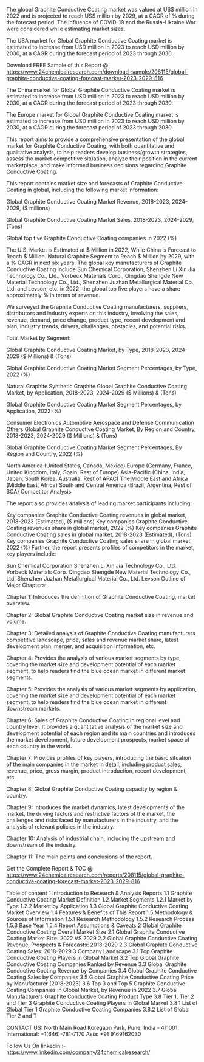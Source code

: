 The global Graphite Conductive Coating market was valued at US$ million in 2022 and is projected to reach US$ million by 2029, at a CAGR of % during the forecast period. The influence of COVID-19 and the Russia-Ukraine War were considered while estimating market sizes.

The USA market for Global  Graphite Conductive Coating market is estimated to increase from USD million in 2023 to reach USD million by 2030, at a CAGR during the forecast period of 2023 through 2030.

Download FREE Sample of this Report @ https://www.24chemicalresearch.com/download-sample/208115/global-graphite-conductive-coating-forecast-market-2023-2029-816

The China market for Global  Graphite Conductive Coating market is estimated to increase from USD million in 2023 to reach USD million by 2030, at a CAGR during the forecast period of 2023 through 2030.

The Europe market for Global  Graphite Conductive Coating market is estimated to increase from USD million in 2023 to reach USD million by 2030, at a CAGR during the forecast period of 2023 through 2030.

This report aims to provide a comprehensive presentation of the global market for Graphite Conductive Coating, with both quantitative and qualitative analysis, to help readers develop business/growth strategies, assess the market competitive situation, analyze their position in the current marketplace, and make informed business decisions regarding Graphite Conductive Coating.

This report contains market size and forecasts of Graphite Conductive Coating in global, including the following market information:

Global Graphite Conductive Coating Market Revenue, 2018-2023, 2024-2029, ($ millions)

Global Graphite Conductive Coating Market Sales, 2018-2023, 2024-2029, (Tons)

Global top five Graphite Conductive Coating companies in 2022 (%)

The U.S. Market is Estimated at $ Million in 2022, While China is Forecast to Reach $ Million.
Natural Graphite Segment to Reach $ Million by 2029, with a % CAGR in next six years.
The global key manufacturers of Graphite Conductive Coating include Sun Chemical Corporation, Shenzhen Li Xin Jia Technology Co., Ltd., Vorbeck Materials Corp., Qingdao Shengde New Material Technology Co., Ltd., Shenzhen Juzhan Metallurgical Material Co., Ltd. and Levson, etc. in 2022, the global top five players have a share approximately % in terms of revenue.

We surveyed the Graphite Conductive Coating manufacturers, suppliers, distributors and industry experts on this industry, involving the sales, revenue, demand, price change, product type, recent development and plan, industry trends, drivers, challenges, obstacles, and potential risks.

Total Market by Segment:

Global Graphite Conductive Coating Market, by Type, 2018-2023, 2024-2029 ($ Millions) & (Tons)

Global Graphite Conductive Coating Market Segment Percentages, by Type, 2022 (%)

Natural Graphite
Synthetic Graphite
Global Graphite Conductive Coating Market, by Application, 2018-2023, 2024-2029 ($ Millions) & (Tons)

Global Graphite Conductive Coating Market Segment Percentages, by Application, 2022 (%)

Consumer Electronics
Automotive
Aerospace and Defense
Communication
Others
Global Graphite Conductive Coating Market, By Region and Country, 2018-2023, 2024-2029 ($ Millions) & (Tons)

Global Graphite Conductive Coating Market Segment Percentages, By Region and Country, 2022 (%)

North America (United States, Canada, Mexico)
Europe (Germany, France, United Kingdom, Italy, Spain, Rest of Europe)
Asia-Pacific (China, India, Japan, South Korea, Australia, Rest of APAC)
The Middle East and Africa (Middle East, Africa)
South and Central America (Brazil, Argentina, Rest of SCA)
Competitor Analysis

The report also provides analysis of leading market participants including:

Key companies Graphite Conductive Coating revenues in global market, 2018-2023 (Estimated), ($ millions)
Key companies Graphite Conductive Coating revenues share in global market, 2022 (%)
Key companies Graphite Conductive Coating sales in global market, 2018-2023 (Estimated), (Tons)
Key companies Graphite Conductive Coating sales share in global market, 2022 (%)
Further, the report presents profiles of competitors in the market, key players include:

Sun Chemical Corporation
Shenzhen Li Xin Jia Technology Co., Ltd.
Vorbeck Materials Corp.
Qingdao Shengde New Material Technology Co., Ltd.
Shenzhen Juzhan Metallurgical Material Co., Ltd.
Levson
Outline of Major Chapters:

Chapter 1: Introduces the definition of Graphite Conductive Coating, market overview.

Chapter 2: Global Graphite Conductive Coating market size in revenue and volume.

Chapter 3: Detailed analysis of Graphite Conductive Coating manufacturers competitive landscape, price, sales and revenue market share, latest development plan, merger, and acquisition information, etc.

Chapter 4: Provides the analysis of various market segments by type, covering the market size and development potential of each market segment, to help readers find the blue ocean market in different market segments.

Chapter 5: Provides the analysis of various market segments by application, covering the market size and development potential of each market segment, to help readers find the blue ocean market in different downstream markets.

Chapter 6: Sales of Graphite Conductive Coating in regional level and country level. It provides a quantitative analysis of the market size and development potential of each region and its main countries and introduces the market development, future development prospects, market space of each country in the world.

Chapter 7: Provides profiles of key players, introducing the basic situation of the main companies in the market in detail, including product sales, revenue, price, gross margin, product introduction, recent development, etc.

Chapter 8: Global Graphite Conductive Coating capacity by region & country.

Chapter 9: Introduces the market dynamics, latest developments of the market, the driving factors and restrictive factors of the market, the challenges and risks faced by manufacturers in the industry, and the analysis of relevant policies in the industry.

Chapter 10: Analysis of industrial chain, including the upstream and downstream of the industry.

Chapter 11: The main points and conclusions of the report.

Get the Complete Report & TOC @ https://www.24chemicalresearch.com/reports/208115/global-graphite-conductive-coating-forecast-market-2023-2029-816

Table of content
1 Introduction to Research & Analysis Reports
1.1 Graphite Conductive Coating Market Definition
1.2 Market Segments
1.2.1 Market by Type
1.2.2 Market by Application
1.3 Global Graphite Conductive Coating Market Overview
1.4 Features & Benefits of This Report
1.5 Methodology & Sources of Information
1.5.1 Research Methodology
1.5.2 Research Process
1.5.3 Base Year
1.5.4 Report Assumptions & Caveats
2 Global Graphite Conductive Coating Overall Market Size
2.1 Global Graphite Conductive Coating Market Size: 2022 VS 2029
2.2 Global Graphite Conductive Coating Revenue, Prospects & Forecasts: 2018-2029
2.3 Global Graphite Conductive Coating Sales: 2018-2029
3 Company Landscape
3.1 Top Graphite Conductive Coating Players in Global Market
3.2 Top Global Graphite Conductive Coating Companies Ranked by Revenue
3.3 Global Graphite Conductive Coating Revenue by Companies
3.4 Global Graphite Conductive Coating Sales by Companies
3.5 Global Graphite Conductive Coating Price by Manufacturer (2018-2023)
3.6 Top 3 and Top 5 Graphite Conductive Coating Companies in Global Market, by Revenue in 2022
3.7 Global Manufacturers Graphite Conductive Coating Product Type
3.8 Tier 1, Tier 2 and Tier 3 Graphite Conductive Coating Players in Global Market
3.8.1 List of Global Tier 1 Graphite Conductive Coating Companies
3.8.2 List of Global Tier 2 and T

CONTACT US:
North Main Road Koregaon Park, Pune, India - 411001.
International: +1(646)-781-7170
Asia: +91 9169162030

Follow Us On linkedin :- https://www.linkedin.com/company/24chemicalresearch/

